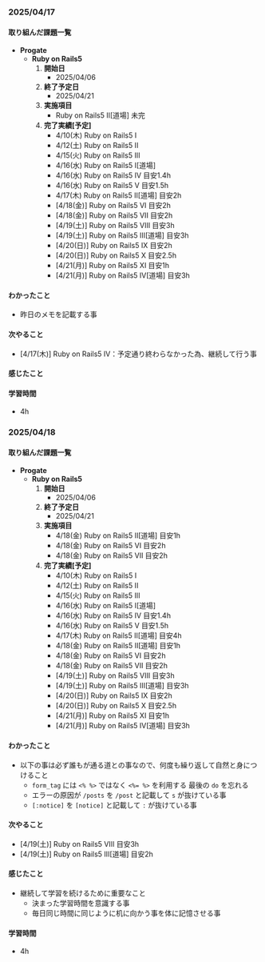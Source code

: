 ### 2025/04/17

#### 取り組んだ課題一覧
- **Progate**
  - **Ruby on Rails5**
    1. **開始日**
       - 2025/04/06
    2. **終了予定日**
       - 2025/04/21
    3. **実施項目**
       - Ruby on Rails5 II[道場] 未完
    4. **完了実績[予定]**
       - 4/10(木) Ruby on Rails5 I
       - 4/12(土) Ruby on Rails5 II
       - 4/15(火) Ruby on Rails5 III
       - 4/16(水) Ruby on Rails5 I[道場]
       - 4/16(水) Ruby on Rails5 IV 目安1.4h
       - 4/16(水) Ruby on Rails5 V 目安1.5h
       - 4/17(木) Ruby on Rails5 II[道場] 目安2h
       - [4/18(金)] Ruby on Rails5 VI 目安2h
       - [4/18(金)] Ruby on Rails5 VII 目安2h
       - [4/19(土)] Ruby on Rails5 VIII 目安3h
       - [4/19(土)] Ruby on Rails5 III[道場] 目安3h
       - [4/20(日)] Ruby on Rails5 IX 目安2h
       - [4/20(日)] Ruby on Rails5 X 目安2.5h
       - [4/21(月)] Ruby on Rails5 XI 目安1h
       - [4/21(月)] Ruby on Rails5 IV[道場] 目安3h

#### わかったこと
- 昨日のメモを記載する事

#### 次やること
- [4/17(木)] Ruby on Rails5 IV：予定通り終わらなかった為、継続して行う事
#### 感じたこと

#### 学習時間
- 4h

### 2025/04/18

#### 取り組んだ課題一覧
- **Progate**
  - **Ruby on Rails5**
    1. **開始日**
       - 2025/04/06
    2. **終了予定日**
       - 2025/04/21
    3. **実施項目**
       - 4/18(金) Ruby on Rails5 II[道場] 目安1h
       - 4/18(金) Ruby on Rails5 VI 目安2h
       - 4/18(金) Ruby on Rails5 VII 目安2h
    4. **完了実績[予定]**
       - 4/10(木) Ruby on Rails5 I
       - 4/12(土) Ruby on Rails5 II
       - 4/15(火) Ruby on Rails5 III
       - 4/16(水) Ruby on Rails5 I[道場]
       - 4/16(水) Ruby on Rails5 IV 目安1.4h
       - 4/16(水) Ruby on Rails5 V 目安1.5h
       - 4/17(木) Ruby on Rails5 II[道場] 目安4h
       - 4/18(金) Ruby on Rails5 II[道場] 目安1h
       - 4/18(金) Ruby on Rails5 VI 目安2h
       - 4/18(金) Ruby on Rails5 VII 目安2h
       - [4/19(土)] Ruby on Rails5 VIII 目安3h
       - [4/19(土)] Ruby on Rails5 III[道場] 目安3h
       - [4/20(日)] Ruby on Rails5 IX 目安2h
       - [4/20(日)] Ruby on Rails5 X 目安2.5h
       - [4/21(月)] Ruby on Rails5 XI 目安1h
       - [4/21(月)] Ruby on Rails5 IV[道場] 目安3h

#### わかったこと
- 以下の事は必ず誰もが通る道との事なので、何度も繰り返して自然と身につけること
  - `form_tag` には `<% %>` ではなく `<%= %>` を利用する 最後の `do` を忘れる
  - エラーの原因が `/posts` を `/post` と記載して `s` が抜けている事
  - `[:notice]` を `[notice]` と記載して `:` が抜けている事

#### 次やること
- [4/19(土)] Ruby on Rails5 VIII 目安3h
- [4/19(土)] Ruby on Rails5 III[道場] 目安2h

#### 感じたこと
- 継続して学習を続けるために重要なこと
  - 決まった学習時間を意識する事
  - 毎日同じ時間に同じように机に向かう事を体に記憶させる事

#### 学習時間
- 4h
